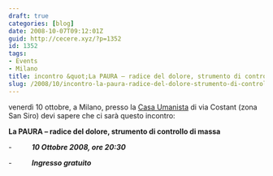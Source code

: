 ```yaml
---
draft: true
categories: [blog]
date: 2008-10-07T09:12:01Z
guid: http://cecere.xyz/?p=1352
id: 1352
tags:
- Events
- Milano
title: incontro &quot;La PAURA – radice del dolore, strumento di controllo di massa&quot;
slug: /2008/10/incontro-la-paura-radice-del-dolore-strumento-di-controllo-di-massa/
---
```


<div>
  <p class="MsoNormal">
    venerdì 10 ottobre, a Milano, presso la <a href="http://www.casaumanista.it/">Casa Umanista</a> di via Costant (zona San Siro) devi sapere che ci sarà questo incontro:
  </p>
  
  <p class="MsoNormal">
    <strong><span>La PAURA – radice del dolore, strumento di controllo di massa</span></strong><span></span>
  </p>
</div>

<div>
  <p class="MsoNormal">
    <span>-</span><span>         <span> </span></span><strong><em><span>10 Ottobre 2008, ore 20:30</span></em></strong><span></span>
  </p>
</div>

<div>
  <p class="MsoNormal">
    <span>-</span><span>         <span> </span></span><strong><em><span>Ingresso gratuito</span></em></strong>
  </p>
</div>